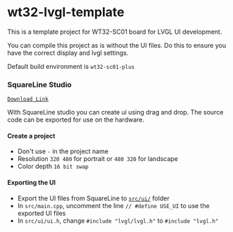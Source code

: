 
# wt32-lvgl-template

This is a template project for WT32-SC01 board for LVGL UI development.

You can compile this project as is without the UI files. Do this to ensure you have the correct display and lvgl settings.

Default build environment is `wt32-sc01-plus`

### SquareLine Studio

[`Download Link`](https://squareline.io/)

With SquareLine studio you can create ui using drag and drop. The source code can be exported for use on the hardware.

#### Create a project

- Don't use `-` in the project name
- Resolution `320 480` for portrait or `480 320` for landscape
- Color depth `16 bit swap`

#### Exporting the UI

- Export the UI files from SquareLine to [`src/ui/`](https://github.com/fbiego/wt32-lvgl-template/tree/master/src/ui) folder
- In `src/main.cpp`, uncomment the line `// #define USE_UI` to use the exported UI files
- In `src/ui/ui.h`, change `#include "lvgl/lvgl.h"` to `#include "lvgl.h"`